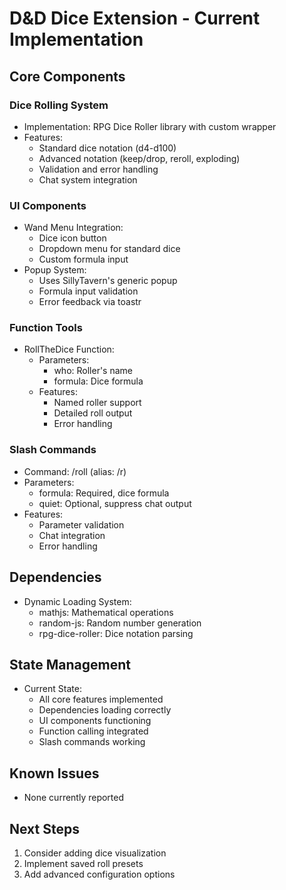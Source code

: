# D&D Dice Extension - Current Implementation

## Core Components

### Dice Rolling System
- Implementation: RPG Dice Roller library with custom wrapper
- Features:
  - Standard dice notation (d4-d100)
  - Advanced notation (keep/drop, reroll, exploding)
  - Validation and error handling
  - Chat system integration

### UI Components
- Wand Menu Integration:
  - Dice icon button
  - Dropdown menu for standard dice
  - Custom formula input
- Popup System:
  - Uses SillyTavern's generic popup
  - Formula input validation
  - Error feedback via toastr

### Function Tools
- RollTheDice Function:
  - Parameters:
    - who: Roller's name
    - formula: Dice formula
  - Features:
    - Named roller support
    - Detailed roll output
    - Error handling

### Slash Commands
- Command: /roll (alias: /r)
- Parameters:
  - formula: Required, dice formula
  - quiet: Optional, suppress chat output
- Features:
  - Parameter validation
  - Chat integration
  - Error handling

## Dependencies
- Dynamic Loading System:
  - mathjs: Mathematical operations
  - random-js: Random number generation
  - rpg-dice-roller: Dice notation parsing

## State Management
- Current State:
  - All core features implemented
  - Dependencies loading correctly
  - UI components functioning
  - Function calling integrated
  - Slash commands working

## Known Issues
- None currently reported

## Next Steps
1. Consider adding dice visualization
2. Implement saved roll presets
3. Add advanced configuration options 